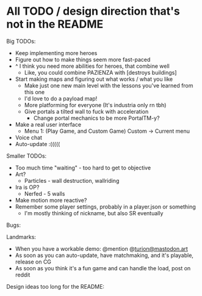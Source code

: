 All TODO / design direction that's not in the README
====================================================

Big TODOs:

- Keep implementing more heroes
- Figure out how to make things seem more fast-paced
- ^ I think you need more abilities for heroes, that combine well
  - Like, you could combine PAZIENZA with [destroys buildings]
- Start making maps and figuring out what works / what you like
  - Make just one new main level with the lessons you've learned from this one
  - I'd love to do a payload map!
  - More platforming for everyone (It's industria only rn tbh)
  - Give portals a tilted wall to fuck with acceleration
    - Change portal mechanics to be more PortalTM-y?
- Make a real user interface
  - Menu 1: (Play Game, and Custom Game) Custom -> Current menu
- Voice chat
- Auto-update :(((((

Smaller TODOs:

- Too much time "waiting" - too hard to get to objective
- Art?
  - Particles - wall destruction, wallriding
- Ira is OP?
  - Nerfed - 5 walls
- Make motion more reactive?
- Remember some player settings, probably in a player.json or something
  - I'm mostly thinking of nickname, but also SR eventually

Bugs:

Landmarks:

- When you have a workable demo: @mention @turion@mastodon.art
- As soon as you can auto-update, have matchmaking, and it's playable, release on CG
- As soon as you think it's a fun game and can handle the load, post on reddit

Design ideas too long for the README:

